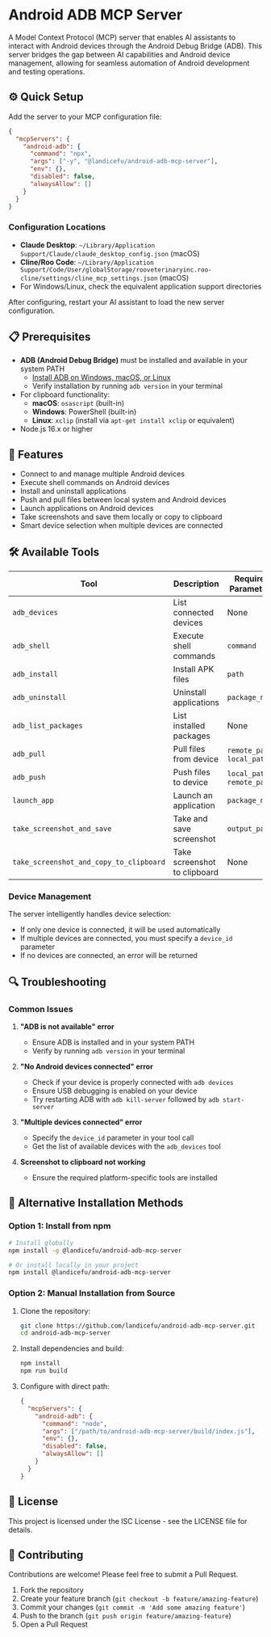 # Android ADB MCP Server

A Model Context Protocol (MCP) server that enables AI assistants to interact with Android devices through the Android Debug Bridge (ADB). This server bridges the gap between AI capabilities and Android device management, allowing for seamless automation of Android development and testing operations.

## ⚙️ Quick Setup

Add the server to your MCP configuration file:

```json
{
  "mcpServers": {
    "android-adb": {
      "command": "npx",
      "args": ["-y", "@landicefu/android-adb-mcp-server"],
      "env": {},
      "disabled": false,
      "alwaysAllow": []
    }
  }
}
```

### Configuration Locations

- **Claude Desktop**: `~/Library/Application Support/Claude/claude_desktop_config.json` (macOS)
- **Cline/Roo Code**: `~/Library/Application Support/Code/User/globalStorage/rooveterinaryinc.roo-cline/settings/cline_mcp_settings.json` (macOS)
- For Windows/Linux, check the equivalent application support directories

After configuring, restart your AI assistant to load the new server configuration.

## 📋 Prerequisites

- **ADB (Android Debug Bridge)** must be installed and available in your system PATH
  - [Install ADB on Windows, macOS, or Linux](https://developer.android.com/tools/adb)
  - Verify installation by running `adb version` in your terminal
- For clipboard functionality:
  - **macOS**: `osascript` (built-in)
  - **Windows**: PowerShell (built-in)
  - **Linux**: `xclip` (install via `apt-get install xclip` or equivalent)
- Node.js 16.x or higher

## 🚀 Features

- Connect to and manage multiple Android devices
- Execute shell commands on Android devices
- Install and uninstall applications
- Push and pull files between local system and Android devices
- Launch applications on Android devices
- Take screenshots and save them locally or copy to clipboard
- Smart device selection when multiple devices are connected

## 🛠️ Available Tools

| Tool | Description | Required Parameters | Optional Parameters |
|------|-------------|---------------------|---------------------|
| `adb_devices` | List connected devices | None | None |
| `adb_shell` | Execute shell commands | `command` | `device_id` |
| `adb_install` | Install APK files | `path` | `device_id` |
| `adb_uninstall` | Uninstall applications | `package_name` | `device_id` |
| `adb_list_packages` | List installed packages | None | `device_id`, `filter` |
| `adb_pull` | Pull files from device | `remote_path`, `local_path` | `device_id` |
| `adb_push` | Push files to device | `local_path`, `remote_path` | `device_id` |
| `launch_app` | Launch an application | `package_name` | `device_id` |
| `take_screenshot_and_save` | Take and save screenshot | `output_path` | `device_id`, `format` |
| `take_screenshot_and_copy_to_clipboard` | Take screenshot to clipboard | None | `device_id`, `format` |

### Device Management

The server intelligently handles device selection:
- If only one device is connected, it will be used automatically
- If multiple devices are connected, you must specify a `device_id` parameter
- If no devices are connected, an error will be returned

## 🔍 Troubleshooting

### Common Issues

1. **"ADB is not available" error**
   - Ensure ADB is installed and in your system PATH
   - Verify by running `adb version` in your terminal

2. **"No Android devices connected" error**
   - Check if your device is properly connected with `adb devices`
   - Ensure USB debugging is enabled on your device
   - Try restarting ADB with `adb kill-server` followed by `adb start-server`

3. **"Multiple devices connected" error**
   - Specify the `device_id` parameter in your tool call
   - Get the list of available devices with the `adb_devices` tool

4. **Screenshot to clipboard not working**
   - Ensure the required platform-specific tools are installed

## 🔧 Alternative Installation Methods

### Option 1: Install from npm

```bash
# Install globally
npm install -g @landicefu/android-adb-mcp-server

# Or install locally in your project
npm install @landicefu/android-adb-mcp-server
```

### Option 2: Manual Installation from Source

1. Clone the repository:
   ```bash
   git clone https://github.com/landicefu/android-adb-mcp-server.git
   cd android-adb-mcp-server
   ```

2. Install dependencies and build:
   ```bash
   npm install
   npm run build
   ```

3. Configure with direct path:
   ```json
   {
     "mcpServers": {
       "android-adb": {
         "command": "node",
         "args": ["/path/to/android-adb-mcp-server/build/index.js"],
         "env": {},
         "disabled": false,
         "alwaysAllow": []
       }
     }
   }
   ```

## 📄 License

This project is licensed under the ISC License - see the LICENSE file for details.

## 🤝 Contributing

Contributions are welcome! Please feel free to submit a Pull Request.

1. Fork the repository
2. Create your feature branch (`git checkout -b feature/amazing-feature`)
3. Commit your changes (`git commit -m 'Add some amazing feature'`)
4. Push to the branch (`git push origin feature/amazing-feature`)
5. Open a Pull Request